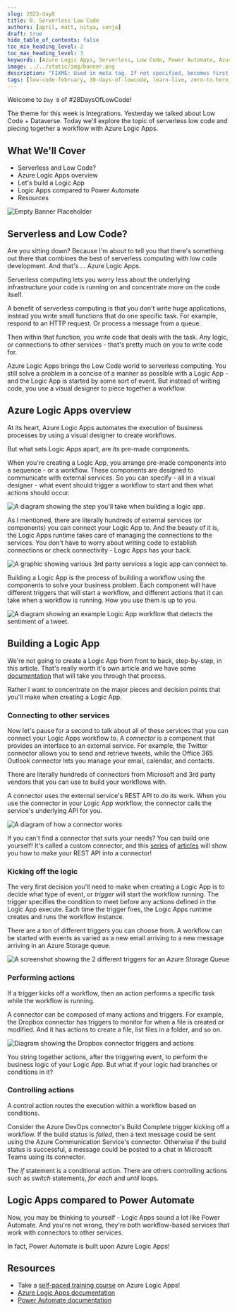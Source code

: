 ```yaml
---
slug: 2023-day8
title: 8. Serverless Low Code
authors: [april, matt, nitya, sonja]
draft: true
hide_table_of_contents: false
toc_min_heading_level: 2
toc_max_heading_level: 3
keywords: [Azure Logic Apps, Serverless, Low Code, Power Automate, Azure Functions]
image: ../../static/img/banner.png
description: "FIXME: Used in meta tag. If not specified, becomes first line of Markdown" 
tags: [low-code-february, 30-days-of-lowcode, learn-live, zero-to-hero, ask-the-expert,fusion-teams, power-platform, logic-apps, azure-logic-apps, azure-functions, power-automate]
---
```


<head>
  <meta name="twitter:url" 
    content="https://microsoft.github.io/Low-Code/blog/slug-FIXME" />
  <meta name="twitter:title" 
    content="FIXME: Title Of Post" />
  <meta name="twitter:description" 
    content="FIXME: Post Description" />
  <meta name="twitter:image" 
    content="FIXME: Post Image" />
  <meta name="twitter:card" content="summary_large_image" />
  <meta name="twitter:creator" 
    content="@codemillmatt" />
  <meta name="twitter:site" content="@AzureAdvocates" /> 
  <link rel="canonical" 
    href="https://microsoft.github.io/Low-Code/blog/slug-FIXME" />
</head>

Welcome to `Day 8` of #28DaysOfLowCode!

The theme for this week is Integrations. Yesterday we talked about Low Code + Dataverse. Today we'll explore the topic of serverless low code and piecing together a workflow with Azure Logic Apps.

## What We'll Cover

* Serverless and Low Code?
* Azure Logic Apps overview
* Let's build a Logic App
* Logic Apps compared to Power Automate
* Resources

<!-- FIXME: banner image -->
![Empty Banner Placeholder](../../../static/img/banner.png)

<!-- ************************************* -->
<!--  AUTHORS: ONLY UPDATE BELOW THIS LINE -->
<!-- ************************************* -->

## Serverless and Low Code?

Are you sitting down? Because I'm about to tell you that there's something out there that combines the best of serverless computing with low code development. And that's ... Azure Logic Apps.

Serverless computing lets you worry less about the underlying infrastructure your code is running on and concentrate more on the code itself.

A benefit of serverless computing is that you don't write huge applications, instead you write small functions that do one specific task. For example, respond to an HTTP request. Or process a message from a queue.

Then within that function, you write code that deals with the task. Any logic, or connections to other services - that's pretty much on you to write code for.

Azure Logic Apps brings the Low Code world to serverless computing. You still solve a problem in a concise of a manner as possible with a Logic App - and the Logic App is started by some sort of event. But instead of writing code, you use a visual designer to piece together a workflow.

## Azure Logic Apps overview

At its heart, Azure Logic Apps automates the execution of business processes by using a visual designer to create workflows.

But what sets Logic Apps apart, are its pre-made components.

When you're creating a Logic App, you arrange pre-made components into a sequence - or a workflow. These components are designed to communicate with external services. So you can specify - all in a visual designer - what event should trigger a workflow to start and then what actions should occur.

![A diagram showing the step you'll take when building a logic app.](./1-app-design-process.png)

As I mentioned, there are literally hundreds of external services (or components) you can connect your Logic App to. And the beauty of it is, the Logic Apps runtime takes care of managing the connections to the services. You don't have to worry about writing code to establish connections or check connectivity - Logic Apps has your back.

![A graphic showing various 3rd party services a logic app can connect to.](./2-external-services.png)

Building a Logic App is the process of building a workflow using the components to solve your business problem. Each component will have different triggers that will start a workflow, and different actions that it can take when a workflow is running. How you use them is up to you.

![A diagram showing an example Logic App workflow that detects the sentiment of a tweet.](./3-service-use.png)

## Building a Logic App

We're not going to create a Logic App from front to back, step-by-step, in this article. That's really worth it's own article and we have some [documentation](https://learn.microsoft.com/azure/logic-apps/quickstart-create-first-logic-app-workflow) that will take you through that process.

Rather I want to concentrate on the major pieces and decision points that you'll make when creating a Logic App.

### Connecting to other services

Now let's pause for a second to talk about all of these services that you can connect your Logic Apps workflow to. A _connector_ is a component that provides an interface to an external service. For example, the Twitter connector allows you to send and retrieve tweets, while the Office 365 Outlook connector lets you manage your email, calendar, and contacts.

There are literally hundreds of connectors from Microsoft and 3rd party vendors that you can use to build your workflows with.

A connector uses the external service's REST API to do its work. When you use the connector in your Logic App workflow, the connector calls the service's underlying API for you.

![A diagram of how a connector works](./6-connector.png)

If you can't find a connector that suits your needs? You can build one yourself! It's called a custom connector, and this [series](https://learn.microsoft.com/en-us/connectors/custom-connectors/) of [articles](https://learn.microsoft.com/en-us/connectors/custom-connectors/create-logic-apps-connector) will show you how to make your REST API into a connector!

### Kicking off the logic

The very first decision you'll need to make when creating a Logic App is to decide what type of event, or _trigger_ will start the workflow running. The trigger specifies the condition to meet before any actions defined in the Logic App execute. Each time the trigger fires, the Logic Apps runtime creates and runs the workflow instance.

There are a ton of different triggers you can choose from. A workflow can be started with events as varied as a new email arriving to a new message arriving in an Azure Storage queue.

![A screenshot showing the 2 different triggers for an Azure Storage Queue](./5-queue-triggers.png)

### Performing actions

If a trigger kicks off a workflow, then an action performs a specific task while the workflow is running.

A connector can be composed of many actions and triggers. For example, the Dropbox connector has triggers to monitor for when a file is created or modified. And it has actions to create a file, list files in a folder, and so on.

![Diagram showing the Dropbox connector triggers and actions](./7-dropbox-connector-details.png)

You string together actions, after the triggering event, to perform the business logic of your Logic App. But what if your logic had branches or conditions in it?

### Controlling actions

A control action routes the execution within a workflow based on conditions. 

Consider the Azure DevOps connector's Build Complete trigger kicking off a workflow. If the build status is _failed_, then a text message could be sent using the Azure Communication Service's connector. Otherwise if the build status is successful, a message could be posted to a chat in Microsoft Teams using its connector.

The _if_ statement is a conditional action. There are others controlling actions such as _switch_ statements, _for each_ and _until_ loops.

## Logic Apps compared to Power Automate

<!-- DANIEL - TAKE IT FROM HERE!!! -->
Now, you may be thinking to yourself - Logic Apps sound a lot like Power Automate. And you're not wrong, they're both workflow-based services that work with connectors to other services.

In fact, Power Automate is built upon Azure Logic Apps!


## Resources

* Take a [self-paced training course](https://learn.microsoft.com/training/modules/intro-to-logic-apps/) on Azure Logic Apps!
* [Azure Logic Apps documentation](https://learn.microsoft.com/azure/logic-apps/)
* [Power Automate documentation](https://learn.microsoft.com/power-automate/getting-started)

